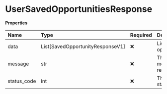 # UserSavedOpportunitiesResponse

**Properties**

| Name        | Type                             | Required | Description                 |
| :---------- | :------------------------------- | :------- | :-------------------------- |
| data        | List[SavedOpportunityResponseV1] | ❌       | List of saved opportunities |
| message     | str                              | ❌       | The message to return       |
| status_code | int                              | ❌       | The HTTP status code        |

<!-- This file was generated by liblab | https://liblab.com/ -->
